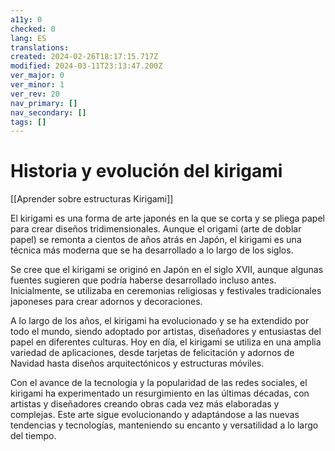 ```yaml
---
a11y: 0
checked: 0
lang: ES
translations: 
created: 2024-02-26T18:17:15.717Z
modified: 2024-03-11T23:13:47.200Z
ver_major: 0
ver_minor: 1
ver_rev: 20
nav_primary: []
nav_secondary: []
tags: []
---
```

# Historia y evolución del kirigami

[[Aprender sobre estructuras Kirigami]]

El kirigami es una forma de arte japonés en la que se corta y se pliega papel para crear diseños tridimensionales. Aunque el origami (arte de doblar papel) se remonta a cientos de años atrás en Japón, el kirigami es una técnica más moderna que se ha desarrollado a lo largo de los siglos.

Se cree que el kirigami se originó en Japón en el siglo XVII, aunque algunas fuentes sugieren que podría haberse desarrollado incluso antes. Inicialmente, se utilizaba en ceremonias religiosas y festivales tradicionales japoneses para crear adornos y decoraciones.

A lo largo de los años, el kirigami ha evolucionado y se ha extendido por todo el mundo, siendo adoptado por artistas, diseñadores y entusiastas del papel en diferentes culturas. Hoy en día, el kirigami se utiliza en una amplia variedad de aplicaciones, desde tarjetas de felicitación y adornos de Navidad hasta diseños arquitectónicos y estructuras móviles.

Con el avance de la tecnología y la popularidad de las redes sociales, el kirigami ha experimentado un resurgimiento en las últimas décadas, con artistas y diseñadores creando obras cada vez más elaboradas y complejas. Este arte sigue evolucionando y adaptándose a las nuevas tendencias y tecnologías, manteniendo su encanto y versatilidad a lo largo del tiempo.
